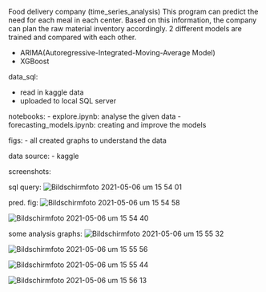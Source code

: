 Food delivery company (time_series_analysis)
This program can predict the need for each meal in each center. Based on this information, the company can plan the raw material inventory accordingly.
2 different models are trained and compared with each other.
- ARIMA(Autoregressive-Integrated-Moving-Average Model)
- XGBoost

data_sql:
   - read in kaggle data
   - uploaded to local SQL server 

notebooks:
	- explore.ipynb:				 analyse the given data
	- forecasting_models.ipynb:	 creating and improve the models

figs: 
	- all created graphs to understand the data 

data source: 
  	- kaggle 

screenshots:

sql query:
![Bildschirmfoto 2021-05-06 um 15 54 01](https://user-images.githubusercontent.com/76050281/117311016-1e2b4380-ae84-11eb-8465-36af03c61ede.png)


pred. fig:
![Bildschirmfoto 2021-05-06 um 15 54 58](https://user-images.githubusercontent.com/76050281/117311412-74988200-ae84-11eb-9205-97ec8feaa723.png)

![Bildschirmfoto 2021-05-06 um 15 54 40](https://user-images.githubusercontent.com/76050281/117311079-2c795f80-ae84-11eb-8223-ee8a199b2955.png)


some analysis graphs:
![Bildschirmfoto 2021-05-06 um 15 55 32](https://user-images.githubusercontent.com/76050281/117311252-5468c300-ae84-11eb-983e-559097dfee60.png)

![Bildschirmfoto 2021-05-06 um 15 55 56](https://user-images.githubusercontent.com/76050281/117311278-5a5ea400-ae84-11eb-92cc-23e5c8c6ab95.png)

![Bildschirmfoto 2021-05-06 um 15 55 44](https://user-images.githubusercontent.com/76050281/117311328-63e80c00-ae84-11eb-8580-aabd1cdf90f8.png)

![Bildschirmfoto 2021-05-06 um 15 56 13](https://user-images.githubusercontent.com/76050281/117311441-7a8e6300-ae84-11eb-9180-e0950e8e3555.png)



